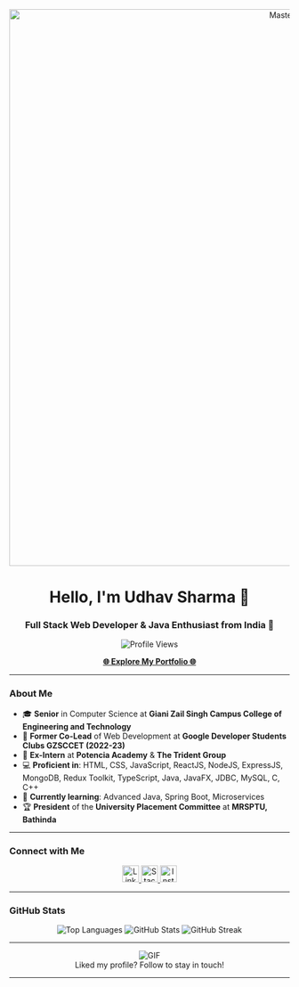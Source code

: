 <div align="center">
  <img src="https://developers.giphy.com/branch/master/static/api-c99e353f761d318322c853c03ebcf21b.gif" alt="MasterHead" width="1000"/>
</div>

<h1 align="center">Hello, I'm Udhav Sharma 🚀</h1>
<h3 align="center">Full Stack Web Developer & Java Enthusiast from India 🌟</h3>

<p align="center">
  <img src="https://komarev.com/ghpvc/?username=udhavsharma2004&label=Profile%20views&color=0e75b6&style=flat" alt="Profile Views"/>
</p>

<div align="center">
  <a href="https://udhavsharma.vercel.app/" target="_blank"><strong>🌐 Explore My Portfolio 🌐</strong></a>
</div>

---

### About Me

- 🎓 **Senior** in Computer Science at **Giani Zail Singh Campus College of Engineering and Technology**
- 🌟 **Former Co-Lead** of Web Development at **Google Developer Students Clubs GZSCCET (2022-23)**
- 💼 **Ex-Intern** at **Potencia Academy** & **The Trident Group**
- 💻 **Proficient in**: HTML, CSS, JavaScript, ReactJS, NodeJS, ExpressJS, MongoDB, Redux Toolkit, TypeScript, Java, JavaFX, JDBC, MySQL, C, C++
- 🌱 **Currently learning**: Advanced Java, Spring Boot, Microservices
- 🏆 **President** of the **University Placement Committee** at **MRSPTU, Bathinda**

---

### Connect with Me

<p align="center">
  <a href="https://linkedin.com/in/udhavsharma2004" target="_blank">
    <img src="https://raw.githubusercontent.com/rahuldkjain/github-profile-readme-generator/master/src/images/icons/Social/linked-in-alt.svg" alt="LinkedIn" height="30" width="30"/>
  </a>
  <a href="https://stackoverflow.com/users/18617191" target="_blank">
    <img src="https://raw.githubusercontent.com/rahuldkjain/github-profile-readme-generator/master/src/images/icons/Social/stack-overflow.svg" alt="Stack Overflow" height="30" width="30"/>
  </a>
  <a href="https://instagram.com/udhavsharma.04" target="_blank">
    <img src="https://raw.githubusercontent.com/rahuldkjain/github-profile-readme-generator/master/src/images/icons/Social/instagram.svg" alt="Instagram" height="30" width="30"/>
  </a>
</p>

---

### GitHub Stats

<div align="center">
  <img src="https://github-readme-stats.vercel.app/api/top-langs?username=udhavsharma2004&show_icons=true&locale=en&layout=compact" alt="Top Languages" />
  <img src="https://github-readme-stats.vercel.app/api?username=udhavsharma2004&show_icons=true&locale=en" alt="GitHub Stats" />
  <img src="https://github-readme-streak-stats.herokuapp.com/?user=udhavsharma2004" alt="GitHub Streak" />
</div>

---

<div align="center">
  <img src="https://media4.giphy.com/media/NytMLKyiaIh6VH9SPm/giphy.gif?cid=ecf05e4730zmjvnvjf49em52l7ggu321owhtzqgtsh924yr2&ep=v1_gifs_search&rid=giphy.gif&ct=g" alt="GIF"/>
</div>
<div align="center">
  Liked my profile? Follow to stay in touch!
</div>

---

